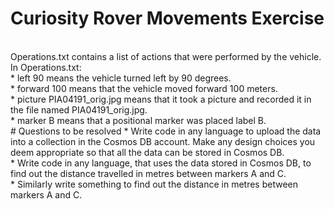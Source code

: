 # Curiosity Rover Movements Exercise

<br>
Operations.txt contains a list of actions that were performed by the vehicle.<br>
In Operations.txt:<br>
* left 90 means the vehicle turned left by 90 degrees.<br>
* forward 100 means that the vehicle moved forward 100 meters.<br>
* picture PIA04191_orig.jpg means that it took a picture and recorded it in the file named PIA04191_orig.jpg.<br>
* marker B means that a positional marker was placed label B.<br>
# Questions to be resolved
* Write code in any language to upload the data into a collection in the Cosmos DB account.  Make any design choices you deem appropriate so that all the data can be stored in Cosmos DB.<br>
* Write code in any language, that uses the data stored in Cosmos DB, to find out the distance travelled in metres between markers A and C.<br>
* Similarly write something to find out the distance in metres between markers A and C.<br>
